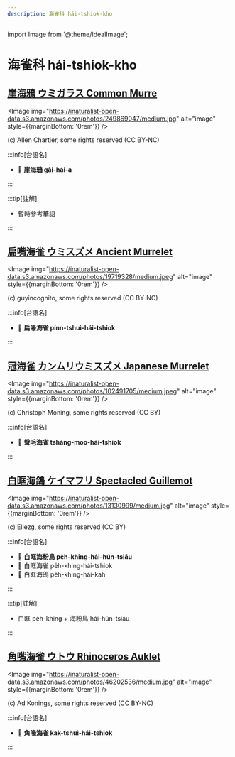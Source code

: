 ```yaml
---
description: 海雀科 hái-tshiok-kho
---
```


import Image from '@theme/IdealImage';

# 海雀科 hái-tshiok-kho

## [崖海鴉 ウミガラス Common Murre](https://ebird.org/species/commur)

<Image img="https://inaturalist-open-data.s3.amazonaws.com/photos/249869047/medium.jpg" alt="image" style={{marginBottom: '0rem'}} />

<p className="image-caption">
(c) Allen Chartier, some rights reserved (CC BY-NC)
</p>

:::info[台語名]

- 🎯 **崖海鴉 gâi-hái-a**

:::

:::tip[註解]

- 暫時參考華語

:::

## [扁嘴海雀 ウミスズメ Ancient Murrelet](https://ebird.org/species/ancmur)

<Image img="https://inaturalist-open-data.s3.amazonaws.com/photos/19719328/medium.jpeg" alt="image" style={{marginBottom: '0rem'}} />

<p className="image-caption">
(c) guyincognito, some rights reserved (CC BY-NC)
</p>

:::info[台語名]

- 🎯 **扁喙海雀 pínn-tshuì-hái-tshiok**

:::

## [冠海雀 カンムリウミスズメ Japanese Murrelet](https://ebird.org/species/japmur1)

<Image img="https://inaturalist-open-data.s3.amazonaws.com/photos/102491705/medium.jpeg" alt="image" style={{marginBottom: '0rem'}} />

<p className="image-caption">
(c) Christoph Moning, some rights reserved (CC BY)
</p>

:::info[台語名]

- 🎯 **聳毛海雀 tshàng-moo-hái-tshiok**

:::

## [白眶海鴿 ケイマフリ Spectacled Guillemot](https://ebird.org/species/spegui1)

<Image img="https://inaturalist-open-data.s3.amazonaws.com/photos/13130999/medium.jpg" alt="image" style={{marginBottom: '0rem'}} />

<p className="image-caption">
(c) Eliezg, some rights reserved (CC BY)
</p>

:::info[台語名]

- 🎯 **白眶海粉鳥 pe̍h-khing-hái-hún-tsiáu**
- 🎯 白眶海雀 pe̍h-khing-hái-tshiok
- 🎯 白眶海鴿 pe̍h-khing-hái-kah

:::

:::tip[註解]

- 白眶 pe̍h-khing + 海粉鳥 hái-hún-tsiáu

:::

## [角嘴海雀 ウトウ Rhinoceros Auklet](https://ebird.org/species/rhiauk)

<Image img="https://inaturalist-open-data.s3.amazonaws.com/photos/46202536/medium.jpg" alt="image" style={{marginBottom: '0rem'}} />

<p className="image-caption">
(c) Ad Konings, some rights reserved (CC BY-NC)
</p>

:::info[台語名]

- 🎯 **角喙海雀 kak-tshuì-hái-tshiok**

:::
